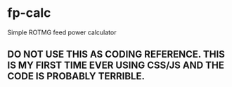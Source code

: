 # fp-calc
Simple ROTMG feed power calculator

## DO NOT USE THIS AS CODING REFERENCE. THIS IS MY FIRST TIME EVER USING CSS/JS AND THE CODE IS PROBABLY TERRIBLE.
